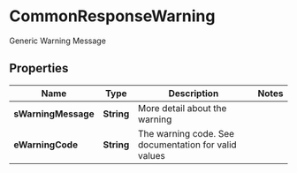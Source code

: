 

# CommonResponseWarning

Generic Warning Message

## Properties

| Name | Type | Description | Notes |
|------------ | ------------- | ------------- | -------------|
|**sWarningMessage** | **String** | More detail about the warning |  |
|**eWarningCode** | **String** | The warning code. See documentation for valid values |  |



